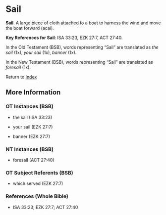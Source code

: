 # Sail
**Sail**. 
A large piece of cloth attached to a boat to harness the wind and move the boat forward (acai). 


**Key References for Sail**: 
ISA 33:23, EZK 27:7, ACT 27:40. 


In the Old Testament (BSB), words representing “Sail” are translated as 
*the sail* (1x), *your sail* (1x), *banner* (1x). 


In the New Testament (BSB), words representing “Sail” are translated as 
*foresail* (1x). 


Return to [Index](00-Index.md)

## More Information

### OT Instances (BSB)

* the sail (ISA 33:23)

* your sail (EZK 27:7)

* banner (EZK 27:7)



### NT Instances (BSB)

* foresail (ACT 27:40)



### OT Subject Referents (BSB)

* which served (EZK 27:7)



### References (Whole Bible)

* ISA 33:23; EZK 27:7; ACT 27:40



